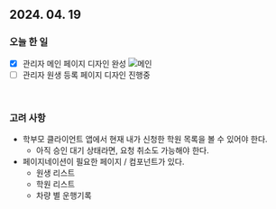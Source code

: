 ## 2024. 04. 19

### 오늘 한 일

- [x] 관리자 메인 페이지 디자인 완성
![메인](https://github.com/mj0107/algorithm-solving/assets/61671704/dd4e6927-27e0-49d1-afc0-518ef2ff2334)
- [ ] 관리자 원생 등록 페이지 디자인 진행중  

<br />

### 고려 사항
- 학부모 클라이언트 앱에서 현재 내가 신청한 학원 목록을 볼 수 있어야 한다.
  - 아직 승인 대기 상태라면, 요청 취소도 가능해야 한다.
- 페이지네이션이 필요한 페이지 / 컴포넌트가 있다.
  - 원생 리스트
  - 학원 리스트
  - 차량 별 운행기록